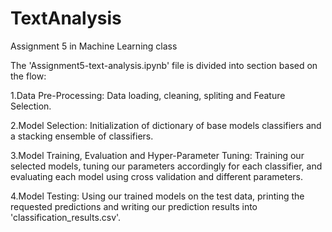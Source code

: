 # TextAnalysis
Assignment 5 in Machine Learning class

The 'Assignment5-text-analysis.ipynb' file is divided into section based on the flow:

1.Data Pre-Processing: Data loading, cleaning, spliting and Feature Selection.

2.Model Selection: Initialization of dictionary of base models classifiers and a stacking ensemble of classifiers.

3.Model Training, Evaluation and Hyper-Parameter Tuning: Training our selected models, tuning our parameters accordingly for each classifier, and evaluating each model using cross validation and different parameters. 

4.Model Testing: Using our trained models on the test data, printing the requested predictions and writing our prediction results into 'classification_results.csv'.

